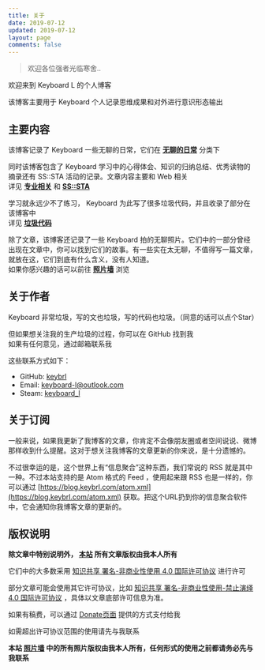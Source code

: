 ```yaml
---
title: 关于
date: 2019-07-12
updated: 2019-07-12
layout: page
comments: false
---
```


> 欢迎各位强者光临寒舍..

欢迎来到 Keyboard L 的个人博客

该博客主要用于 Keyboard 个人记录思维成果和对外进行意识形态输出

## 主要内容

该博客记录了 Keyboard 一些无聊的日常，它们在 **[无聊的日常](/categories/无聊的日常/)** 分类下

同时该博客包含了 Keyboard 学习中的心得体会、知识的归纳总结、优秀读物的摘录还有 SS::STA 活动的记录。文章内容主要和 Web 相关  
详见 **[专业相关](/categories/专业相关/)** 和 **[SS::STA](/categories/SS-STA/)**

学习就永远少不了练习， Keyboard 为此写了很多垃圾代码，并且收录了部分在该博客中  
详见 **[垃圾代码](/categories/垃圾代码/)**

除了文章，该博客还记录了一些 Keyboard 拍的无聊照片。它们中的一部分曾经出现在文章中，你可以找到它们的故事。有一些实在太无聊，不值得写一篇文章，就放在这，它们到底有什么含义，没有人知道。  
如果你感兴趣的话可以前往 **[照片墙](/gallery/)** 浏览

## 关于作者

Keyboard 非常垃圾，写的文也垃圾，写的代码也垃圾。（同意的话可以点个Star）

但如果想关注我的生产垃圾的过程，你可以在 GitHub 找到我  
如果有任何意见，通过邮箱联系我

这些联系方式如下：

- GitHub: [keybrl](https://github.com/keybrl)
- Email: [keyboard-l@outlook.com](mailto:keyboard-l@outlook.com)
- Steam: [keyboard_l](http://steamcommunity.com/id/keybrl)

## 关于订阅

一般来说，如果我更新了我博客的文章，你肯定不会像朋友圈或者空间说说、微博那样收到什么提醒。这对于想关注我博客的文章更新的你来说，是十分遗憾的。

不过很幸运的是，这个世界上有“信息聚合”这种东西，我们常说的 RSS 就是其中一种。不过本站支持的是 Atom 格式的 Feed ，使用起来跟 RSS 也是一样的，你可以通过 [https://blog.keybrl.com/atom.xml](https://blog.keybrl.com/atom.xml) 获取。把这个URL扔到你的信息聚合软件中，它会通知你我博客文章的更新的。

## 版权说明

**除文章中特别说明外， [本站](https://blog.keybrl.com) 所有文章版权由我本人所有**

它们中的大多数采用 [知识共享 署名-非商业性使用 4.0 国际许可协议](https://creativecommons.org/licenses/by-nc/4.0/deed.zh) 进行许可

部分文章可能会使用其它许可协议，比如 [知识共享 署名-非商业性使用-禁止演绎 4.0 国际许可协议](https://creativecommons.org/licenses/by-nc-nd/4.0/deed.zh) ，具体以文章底部许可信息为准。

如果有稿费，可以通过 [Donate页面](/donate/) 提供的方式支付给我

如需超出许可协议范围的使用请先与我联系

**本站 [照片墙](/gallery/) 中的所有照片版权由我本人所有，任何形式的使用之前都请务必先与我联系**

